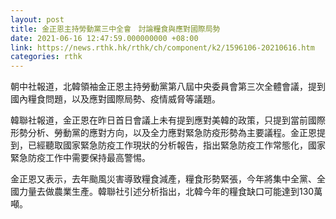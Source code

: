 ```yaml
---
layout: post
title: 金正恩主持勞動黨三中全會　討論糧食與應對國際局勢
date: 2021-06-16 12:47:59.000000000 +08:00
link: https://news.rthk.hk/rthk/ch/component/k2/1596106-20210616.htm
categories: rthk
---
```


朝中社報道，北韓領袖金正恩主持勞動黨第八屆中央委員會第三次全體會議，提到國內糧食問題，以及應對國際局勢、疫情威脅等議題。

韓聯社報道，金正恩在昨日首日會議上未有提到應對美韓的政策，只提到當前國際形勢分析、勞動黨的應對方向，以及全力應對緊急防疫形勢為主要議程。金正恩提到，已經聽取國家緊急防疫工作現狀的分析報告，指出緊急防疫工作常態化，國家緊急防疫工作中需要保持最高警惕。

金正恩又表示，去年颱風災害導致糧食減產，糧食形勢緊張，今年將集中全黨、全國力量去做農業生產。韓聯社引述分析指出，北韓今年的糧食缺口可能達到130萬噸。
